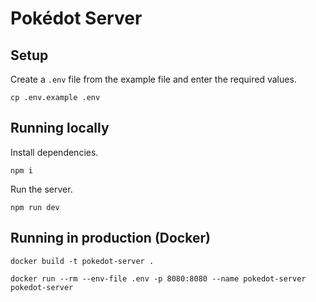 # Pokédot Server

## Setup

Create a `.env` file from the example file and enter the required values.

```
cp .env.example .env
```

## Running locally

Install dependencies.

```
npm i
```

Run the server.

```
npm run dev
```

## Running in production (Docker)

```
docker build -t pokedot-server .

docker run --rm --env-file .env -p 8080:8080 --name pokedot-server pokedot-server
```

